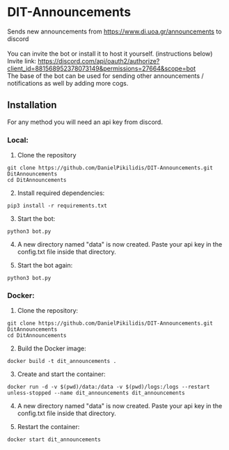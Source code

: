 # DIT-Announcements
Sends new announcements from https://www.di.uoa.gr/announcements to discord
<br>
<br>
You can invite the bot or install it to host it yourself. (instructions below)
<br>
Invite link: https://discord.com/api/oauth2/authorize?client_id=881568952378073149&permissions=27664&scope=bot
<br>
The base of the bot can be used for sending other announcements / notifications as well by adding more cogs.


## Installation
For any method you will need an api key from discord.

### Local:

1. Clone the repository

```
git clone https://github.com/DanielPikilidis/DIT-Announcements.git DitAnnouncements
cd DitAnnouncements
```

2. Install required dependencies: 

`pip3 install -r requirements.txt`

3. Start the bot:

`python3 bot.py`

4. A new directory named "data" is now created. Paste your api key in the config.txt file inside that directory.

5. Start the bot again:

`python3 bot.py`

### Docker:

1. Clone the repository:

```
git clone https://github.com/DanielPikilidis/DIT-Announcements.git DitAnnouncements
cd DitAnnouncements
```

2. Build the Docker image:

`docker build -t dit_announcements .`

3. Create and start the container:

`docker run -d -v $(pwd)/data:/data -v $(pwd)/logs:/logs --restart unless-stopped --name dit_announcements dit_announcements`

4. A new directory named "data" is now created. Paste your api key in the config.txt file inside that directory.

5. Restart the container: 

`docker start dit_announcements`
